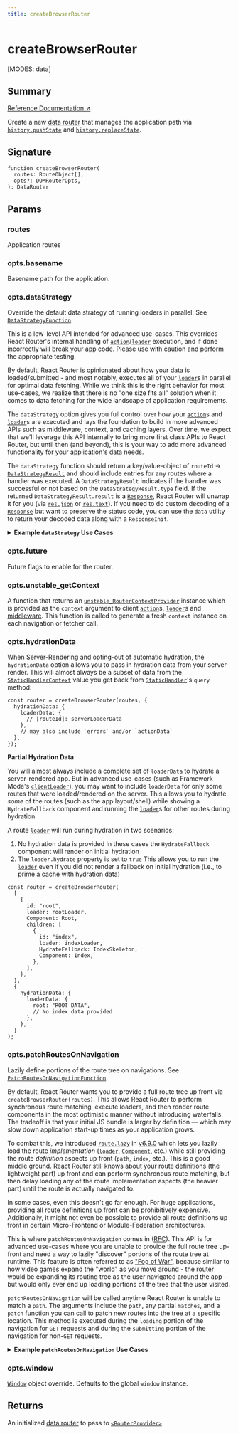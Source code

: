 ```yaml
---
title: createBrowserRouter
---
```


# createBrowserRouter

<!--
⚠️ ⚠️ IMPORTANT ⚠️ ⚠️ 

Thank you for helping improve our documentation!

This file is auto-generated from the JSDoc comments in the source
code, so please edit the JSDoc comments in the file below and this
file will be re-generated once those changes are merged.

https://github.com/remix-run/react-router/blob/main/packages/react-router/lib/dom/lib.tsx
-->

[MODES: data]

## Summary

[Reference Documentation ↗](https://api.reactrouter.com/v7/functions/react_router.createBrowserRouter.html)

Create a new [data router](https://api.reactrouter.com/v7/interfaces/react_router.DataRouter.html) that manages the application
path via [`history.pushState`](https://developer.mozilla.org/en-US/docs/Web/API/History/pushState)
and [`history.replaceState`](https://developer.mozilla.org/en-US/docs/Web/API/History/replaceState).

## Signature

```tsx
function createBrowserRouter(
  routes: RouteObject[],
  opts?: DOMRouterOpts,
): DataRouter
```

## Params

### routes

Application routes

### opts.basename

Basename path for the application.

### opts.dataStrategy

Override the default data strategy of running loaders in parallel.
See [`DataStrategyFunction`](https://api.reactrouter.com/v7/interfaces/react_router.DataStrategyFunction.html).

<docs-warning>This is a low-level API intended for advanced use-cases. This
overrides React Router's internal handling of
[`action`](../../start/data/route-object#action)/[`loader`](../../start/data/route-object#loader)
execution, and if done incorrectly will break your app code. Please use
with caution and perform the appropriate testing.</docs-warning>

By default, React Router is opinionated about how your data is loaded/submitted -
and most notably, executes all of your [`loader`](../../start/data/route-object#loader)s
in parallel for optimal data fetching. While we think this is the right
behavior for most use-cases, we realize that there is no "one size fits all"
solution when it comes to data fetching for the wide landscape of
application requirements.

The `dataStrategy` option gives you full control over how your [`action`](../../start/data/route-object#action)s
and [`loader`](../../start/data/route-object#loader)s are executed and lays
the foundation to build in more advanced APIs such as middleware, context,
and caching layers. Over time, we expect that we'll leverage this API
internally to bring more first class APIs to React Router, but until then
(and beyond), this is your way to add more advanced functionality for your
application's data needs.

The `dataStrategy` function should return a key/value-object of
`routeId` -> [`DataStrategyResult`](https://api.reactrouter.com/v7/interfaces/react_router.DataStrategyResult.html) and should include entries for any
routes where a handler was executed. A `DataStrategyResult` indicates if
the handler was successful or not based on the `DataStrategyResult.type`
field. If the returned `DataStrategyResult.result` is a [`Response`](https://developer.mozilla.org/en-US/docs/Web/API/Response),
React Router will unwrap it for you (via [`res.json`](https://developer.mozilla.org/en-US/docs/Web/API/Response/json)
or [`res.text`](https://developer.mozilla.org/en-US/docs/Web/API/Response/text)).
If you need to do custom decoding of a [`Response`](https://developer.mozilla.org/en-US/docs/Web/API/Response)
but want to preserve the status code, you can use the `data` utility to
return your decoded data along with a `ResponseInit`.

<details>
<summary><b>Example <code>dataStrategy</code> Use Cases</b></summary>

**Adding logging**

In the simplest case, let's look at hooking into this API to add some logging
for when our route [`action`](../../start/data/route-object#action)s/[`loader`](../../start/data/route-object#loader)s
execute:

```tsx
let router = createBrowserRouter(routes, {
  async dataStrategy({ matches, request }) {
    const matchesToLoad = matches.filter((m) => m.shouldLoad);
    const results: Record<string, DataStrategyResult> = {};
    await Promise.all(
      matchesToLoad.map(async (match) => {
        console.log(`Processing ${match.route.id}`);
        results[match.route.id] = await match.resolve();;
      })
    );
    return results;
  },
});
```

**Middleware**

Let's define a middleware on each route via [`handle`](../../start/data/route-object#handle)
and call middleware sequentially first, then call all
[`loader`](../../start/data/route-object#loader)s in parallel - providing
any data made available via the middleware:

```ts
const routes = [
  {
    id: "parent",
    path: "/parent",
    loader({ request }, context) {
       // ...
    },
    handle: {
      async middleware({ request }, context) {
        context.parent = "PARENT MIDDLEWARE";
      },
    },
    children: [
      {
        id: "child",
        path: "child",
        loader({ request }, context) {
          // ...
        },
        handle: {
          async middleware({ request }, context) {
            context.child = "CHILD MIDDLEWARE";
          },
        },
      },
    ],
  },
];

let router = createBrowserRouter(routes, {
  async dataStrategy({ matches, params, request }) {
    // Run middleware sequentially and let them add data to `context`
    let context = {};
    for (const match of matches) {
      if (match.route.handle?.middleware) {
        await match.route.handle.middleware(
          { request, params },
          context
        );
      }
    }

    // Run loaders in parallel with the `context` value
    let matchesToLoad = matches.filter((m) => m.shouldLoad);
    let results = await Promise.all(
      matchesToLoad.map((match, i) =>
        match.resolve((handler) => {
          // Whatever you pass to `handler` will be passed as the 2nd parameter
          // to your loader/action
          return handler(context);
        })
      )
    );
    return results.reduce(
      (acc, result, i) =>
        Object.assign(acc, {
          [matchesToLoad[i].route.id]: result,
        }),
      {}
    );
  },
});
```

**Custom Handler**

It's also possible you don't even want to define a [`loader`](../../start/data/route-object#loader)
implementation at the route level. Maybe you want to just determine the
routes and issue a single GraphQL request for all of your data? You can do
that by setting your `route.loader=true` so it qualifies as "having a
loader", and then store GQL fragments on `route.handle`:

```ts
const routes = [
  {
    id: "parent",
    path: "/parent",
    loader: true,
    handle: {
      gql: gql`
        fragment Parent on Whatever {
          parentField
        }
      `,
    },
    children: [
      {
        id: "child",
        path: "child",
        loader: true,
        handle: {
          gql: gql`
            fragment Child on Whatever {
              childField
            }
          `,
        },
      },
    ],
  },
];

let router = createBrowserRouter(routes, {
  async dataStrategy({ matches, params, request }) {
    // Compose route fragments into a single GQL payload
    let gql = getFragmentsFromRouteHandles(matches);
    let data = await fetchGql(gql);
    // Parse results back out into individual route level `DataStrategyResult`'s
    // keyed by `routeId`
    let results = parseResultsFromGql(data);
    return results;
  },
});
```
</details>

### opts.future

Future flags to enable for the router.

### opts.unstable_getContext

A function that returns an [`unstable_RouterContextProvider`](../utils/RouterContextProvider) instance
which is provided as the `context` argument to client [`action`](../../start/data/route-object#action)s,
[`loader`](../../start/data/route-object#loader)s and [middleware](../../how-to/middleware).
This function is called to generate a fresh `context` instance on each
navigation or fetcher call.

### opts.hydrationData

When Server-Rendering and opting-out of automatic hydration, the
`hydrationData` option allows you to pass in hydration data from your
server-render. This will almost always be a subset of data from the
[`StaticHandlerContext`](https://api.reactrouter.com/v7/interfaces/react_router.StaticHandlerContext.html) value you get back from [`StaticHandler`](https://api.reactrouter.com/v7/interfaces/react_router.StaticHandler.html)'s
`query` method:

```tsx
const router = createBrowserRouter(routes, {
  hydrationData: {
    loaderData: {
      // [routeId]: serverLoaderData
    },
    // may also include `errors` and/or `actionData`
  },
});
```

**Partial Hydration Data**

You will almost always include a complete set of `loaderData` to hydrate a
server-rendered app. But in advanced use-cases (such as Framework Mode's
[`clientLoader`](../../start/framework/route-module#clientLoader)), you may
want to include `loaderData` for only some routes that were loaded/rendered
on the server. This allows you to hydrate _some_ of the routes (such as the
app layout/shell) while showing a `HydrateFallback` component and running
the [`loader`](../../start/data/route-object#loader)s for other routes
during hydration.

A route [`loader`](../../start/data/route-object#loader) will run during
hydration in two scenarios:

 1. No hydration data is provided
    In these cases the `HydrateFallback` component will render on initial
    hydration
 2. The `loader.hydrate` property is set to `true`
    This allows you to run the [`loader`](../../start/data/route-object#loader)
    even if you did not render a fallback on initial hydration (i.e., to
    prime a cache with hydration data)

```tsx
const router = createBrowserRouter(
  [
    {
      id: "root",
      loader: rootLoader,
      Component: Root,
      children: [
        {
          id: "index",
          loader: indexLoader,
          HydrateFallback: IndexSkeleton,
          Component: Index,
        },
      ],
    },
  ],
  {
    hydrationData: {
      loaderData: {
        root: "ROOT DATA",
        // No index data provided
      },
    },
  }
);
```

### opts.patchRoutesOnNavigation

Lazily define portions of the route tree on navigations.
See [`PatchRoutesOnNavigationFunction`](https://api.reactrouter.com/v7/types/react_router.PatchRoutesOnNavigationFunction.html).

By default, React Router wants you to provide a full route tree up front via
`createBrowserRouter(routes)`. This allows React Router to perform synchronous
route matching, execute loaders, and then render route components in the most
optimistic manner without introducing waterfalls. The tradeoff is that your
initial JS bundle is larger by definition — which may slow down application
start-up times as your application grows.

To combat this, we introduced [`route.lazy`](../../start/data/route-object#lazy)
in [v6.9.0](https://github.com/remix-run/react-router/blob/main/CHANGELOG.md#v690)
which lets you lazily load the route _implementation_ ([`loader`](../../start/data/route-object#loader),
[`Component`](../../start/data/route-object#Component), etc.) while still
providing the route _definition_ aspects up front (`path`, `index`, etc.).
This is a good middle ground. React Router still knows about your route
definitions (the lightweight part) up front and can perform synchronous
route matching, but then delay loading any of the route implementation
aspects (the heavier part) until the route is actually navigated to.

In some cases, even this doesn't go far enough. For huge applications,
providing all route definitions up front can be prohibitively expensive.
Additionally, it might not even be possible to provide all route definitions
up front in certain Micro-Frontend or Module-Federation architectures.

This is where `patchRoutesOnNavigation` comes in ([RFC](https://github.com/remix-run/react-router/discussions/11113)).
This API is for advanced use-cases where you are unable to provide the full
route tree up-front and need a way to lazily "discover" portions of the route
tree at runtime. This feature is often referred to as ["Fog of War"](https://en.wikipedia.org/wiki/Fog_of_war),
because similar to how video games expand the "world" as you move around -
the router would be expanding its routing tree as the user navigated around
the app - but would only ever end up loading portions of the tree that the
user visited.

`patchRoutesOnNavigation` will be called anytime React Router is unable to
match a `path`. The arguments include the `path`, any partial `matches`,
and a `patch` function you can call to patch new routes into the tree at a
specific location. This method is executed during the `loading` portion of
the navigation for `GET` requests and during the `submitting` portion of
the navigation for non-`GET` requests.

<details>
  <summary><b>Example <code>patchRoutesOnNavigation</code> Use Cases</b></summary>

  **Patching children into an existing route**

  ```tsx
  const router = createBrowserRouter(
    [
      {
        id: "root",
        path: "/",
        Component: RootComponent,
      },
    ],
    {
      async patchRoutesOnNavigation({ patch, path }) {
        if (path === "/a") {
          // Load/patch the `a` route as a child of the route with id `root`
          let route = await getARoute();
          //  ^ { path: 'a', Component: A }
          patch("root", [route]);
        }
      },
    }
  );
  ```

  In the above example, if the user clicks a link to `/a`, React Router
  won't match any routes initially and will call `patchRoutesOnNavigation`
  with a `path = "/a"` and a `matches` array containing the root route
  match. By calling `patch('root', [route])`, the new route will be added
  to the route tree as a child of the `root` route and React Router will
  perform matching on the updated routes. This time it will successfully
  match the `/a` path and the navigation will complete successfully.

  **Patching new root-level routes**

  If you need to patch a new route to the top of the tree (i.e., it doesn't
  have a parent), you can pass `null` as the `routeId`:

  ```tsx
  const router = createBrowserRouter(
    [
      {
        id: "root",
        path: "/",
        Component: RootComponent,
      },
    ],
    {
      async patchRoutesOnNavigation({ patch, path }) {
        if (path === "/root-sibling") {
          // Load/patch the `/root-sibling` route as a sibling of the root route
          let route = await getRootSiblingRoute();
          //  ^ { path: '/root-sibling', Component: RootSibling }
          patch(null, [route]);
        }
      },
    }
  );
  ```

  **Patching subtrees asynchronously**

  You can also perform asynchronous matching to lazily fetch entire sections
  of your application:

  ```tsx
  let router = createBrowserRouter(
    [
      {
        path: "/",
        Component: Home,
      },
    ],
    {
      async patchRoutesOnNavigation({ patch, path }) {
        if (path.startsWith("/dashboard")) {
          let children = await import("./dashboard");
          patch(null, children);
        }
        if (path.startsWith("/account")) {
          let children = await import("./account");
          patch(null, children);
        }
      },
    }
  );
  ```

  <docs-info>If in-progress execution of `patchRoutesOnNavigation` is
  interrupted by a later navigation, then any remaining `patch` calls in
  the interrupted execution will not update the route tree because the
  operation was cancelled.</docs-info>

  **Co-locating route discovery with route definition**

  If you don't wish to perform your own pseudo-matching, you can leverage
  the partial `matches` array and the [`handle`](../../start/data/route-object#handle)
  field on a route to keep the children definitions co-located:

  ```tsx
  let router = createBrowserRouter(
    [
      {
        path: "/",
        Component: Home,
      },
      {
        path: "/dashboard",
        children: [
          {
            // If we want to include /dashboard in the critical routes, we need to
            // also include it's index route since patchRoutesOnNavigation will not be
            // called on a navigation to `/dashboard` because it will have successfully
            // matched the `/dashboard` parent route
            index: true,
            // ...
          },
        ],
        handle: {
          lazyChildren: () => import("./dashboard"),
        },
      },
      {
        path: "/account",
        children: [
          {
            index: true,
            // ...
          },
        ],
        handle: {
          lazyChildren: () => import("./account"),
        },
      },
    ],
    {
      async patchRoutesOnNavigation({ matches, patch }) {
        let leafRoute = matches[matches.length - 1]?.route;
        if (leafRoute?.handle?.lazyChildren) {
          let children =
            await leafRoute.handle.lazyChildren();
          patch(leafRoute.id, children);
        }
      },
    }
  );
  ```

  **A note on routes with parameters**

  Because React Router uses ranked routes to find the best match for a
  given path, there is an interesting ambiguity introduced when only a
  partial route tree is known at any given point in time. If we match a
  fully static route such as `path: "/about/contact-us"` then we know we've
  found the right match since it's composed entirely of static URL segments.
  Thus, we do not need to bother asking for any other potentially
  higher-scoring routes.

  However, routes with parameters (dynamic or splat) can't make this
  assumption because there might be a not-yet-discovered route that scores
  higher. Consider a full route tree such as:

  ```tsx
  // Assume this is the full route tree for your app
  const routes = [
    {
      path: "/",
      Component: Home,
    },
    {
      id: "blog",
      path: "/blog",
      Component: BlogLayout,
      children: [
        { path: "new", Component: NewPost },
        { path: ":slug", Component: BlogPost },
      ],
    },
  ];
  ```

  And then assume we want to use `patchRoutesOnNavigation` to fill this in
  as the user navigates around:

  ```tsx
  // Start with only the index route
  const router = createBrowserRouter(
    [
      {
        path: "/",
        Component: Home,
      },
    ],
    {
      async patchRoutesOnNavigation({ patch, path }) {
        if (path === "/blog/new") {
          patch("blog", [
            {
              path: "new",
              Component: NewPost,
            },
          ]);
        } else if (path.startsWith("/blog")) {
          patch("blog", [
            {
              path: ":slug",
              Component: BlogPost,
            },
          ]);
        }
      },
    }
  );
  ```

  If the user were to a blog post first (i.e., `/blog/my-post`) we would
  patch in the `:slug` route. Then, if the user navigated to `/blog/new` to
  write a new post, we'd match `/blog/:slug` but it wouldn't be the _right_
  match! We need to call `patchRoutesOnNavigation` just in case there
  exists a higher-scoring route we've not yet discovered, which in this
  case there is.

  So, anytime React Router matches a path that contains at least one param,
  it will call `patchRoutesOnNavigation` and match routes again just to
  confirm it has found the best match.

  If your `patchRoutesOnNavigation` implementation is expensive or making
  side effect [`fetch`](https://developer.mozilla.org/en-US/docs/Web/API/fetch)
  calls to a backend server, you may want to consider tracking previously
  seen routes to avoid over-fetching in cases where you know the proper
  route has already been found. This can usually be as simple as
  maintaining a small cache of prior `path` values for which you've already
  patched in the right routes:

  ```tsx
  let discoveredRoutes = new Set();

  const router = createBrowserRouter(routes, {
    async patchRoutesOnNavigation({ patch, path }) {
      if (discoveredRoutes.has(path)) {
        // We've seen this before so nothing to patch in and we can let the router
        // use the routes it already knows about
        return;
      }

      discoveredRoutes.add(path);

      // ... patch routes in accordingly
    },
  });
  ```
</details>

### opts.window

[`Window`](https://developer.mozilla.org/en-US/docs/Web/API/Window) object
override. Defaults to the global `window` instance.

## Returns

An initialized [data router](https://api.reactrouter.com/v7/interfaces/react_router.DataRouter.html) to pass to [`<RouterProvider>`](../data-routers/RouterProvider)

